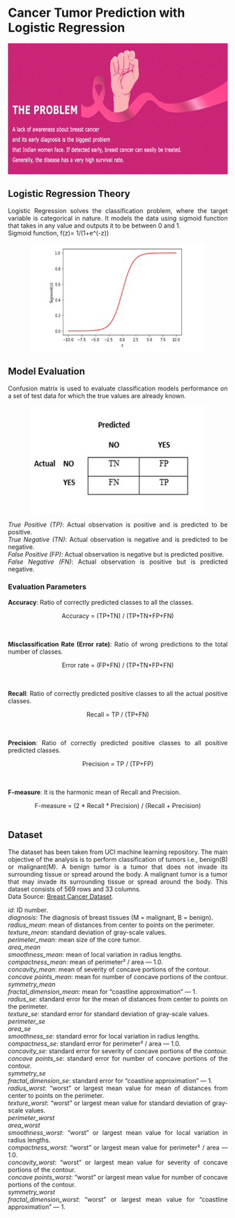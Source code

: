 # Cancer Tumor Prediction with Logistic Regression

<img src="/cancer_image.jpg" width="1000" height="300" />
<div align="justify">
  
## Logistic Regression Theory
Logistic Regression solves the classification problem, where the target variable is categorical in nature. It models the data using sigmoid function that takes in any value and outputs it to be between 0 and 1.<br />
Sigmoid function, f(z)= 1/(1+e^(-z))

<div align="center"><img src="/image_lr.png" width="400" height="250" /></div>

## Model Evaluation
Confusion matrix is used to evaluate classification models performance on a set of test data for which the true values are already known.<br />
<div align="center"><img src="/image.png" align="center" width="400" height="250" /></div>

*True Positive (TP)*: Actual observation is positive and is predicted to be positive.<br />
*True Negative (TN)*: Actual observation is negative and is predicted to be negative.<br />
*False Positive (FP)*: Actual observation is negative but is predicted positive.<br />
*False Negative (FN)*: Actual observation is positive but is predicted negative.<br />

### Evaluation Parameters
**Accuracy**: Ratio of correctly predicted classes to all the classes.<br />
<div align="center">Accuracy = (TP+TN) / (TP+TN+FP+FN)</div><br /><br />

**Misclassification Rate (Error rate)**: Ratio of wrong predictions to the total number of classes.<br />
<div align="center">Error rate = (FP+FN) / (TP+TN+FP+FN)</div><br /><br />

**Recall**: Ratio of correctly predicted positive classes to all the actual positive classes.<br />
<div align="center">Recall = TP / (TP+FN)</div><br /><br />

**Precision**: Ratio of correctly predicted positive classes to all positive predicted classes.<br />
<div align="center">Precision = TP / (TP+FP)</div><br /><br />

**F-measure**: It is the harmonic mean of Recall and Precision.<br />
<div align="center">F-measure = (2 * Recall * Precision) / (Recall + Precision)</div><br />

## Dataset
The dataset has been taken from UCI machine learning repository. The main objective of the analysis is to perform classification of tumors i.e., benign(B) or malignant(M). A benign tumor is a tumor that does not invade its surrounding tissue or spread around the body. A malignant tumor is a tumor that may invade its surrounding tissue or spread around the body. This dataset consists of 569 rows and 33 columns.<br />
Data Source: [Breast Cancer Dataset](https://archive.ics.uci.edu/ml/datasets/Breast+Cancer+Wisconsin+%28Diagnostic%29).<br />

*id*: ID number.<br />
*diagnosis*: The diagnosis of breast tissues (M = malignant, B = benign).<br />
*radius_mean*: mean of distances from center to points on the perimeter.<br />
*texture_mean*: standard deviation of gray-scale values.<br />
*perimeter_mean*: mean size of the core tumor.<br />
*area_mean*<br />
*smoothness_mean*: mean of local variation in radius lengths.<br />
*compactness_mean*: mean of perimeter² / area — 1.0.<br />
*concavity_mean*: mean of severity of concave portions of the contour.<br />
*concave points_mean*: mean for number of concave portions of the contour.<br />
*symmetry_mean*<br />
*fractal_dimension_mean*: mean for “coastline approximation” — 1.<br />
*radius_se*: standard error for the mean of distances from center to points on the perimeter.<br />
*texture_se*: standard error for standard deviation of gray-scale values.<br />
*perimeter_se*<br />
*area_se*<br />
*smoothness_se*: standard error for local variation in radius lengths.<br />
*compactness_se*: standard error for perimeter² / area — 1.0.<br />
*concavity_se*: standard error for severity of concave portions of the contour.<br />
*concave points_se*: standard error for number of concave portions of the contour.<br />
*symmetry_se*<br />
*fractal_dimension_se*: standard error for “coastline approximation” — 1.<br />
*radius_worst*: “worst” or largest mean value for mean of distances from center to points on the perimeter.<br />
*texture_worst*: “worst” or largest mean value for standard deviation of gray-scale values.<br />
*perimeter_worst*<br />
*area_worst*<br />
*smoothness_worst*: “worst” or largest mean value for local variation in radius lengths.<br />
*compactness_worst*: “worst” or largest mean value for perimeter² / area — 1.0.<br />
*concavity_worst*: “worst” or largest mean value for severity of concave portions of the contour.<br />
*concave points_worst*: “worst” or largest mean value for number of concave portions of the contour.<br />
*symmetry_worst*<br />
*fractal_dimension_worst*: “worst” or largest mean value for “coastline approximation” — 1.<br />

</div>


  
